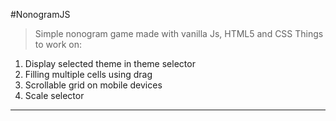 #NonogramJS
>Simple nonogram game made with vanilla Js, HTML5 and CSS
Things to work on:
1. Display selected theme in theme selector
2. Filling multiple cells using drag
3. Scrollable grid on mobile devices
4. Scale selector
------------

